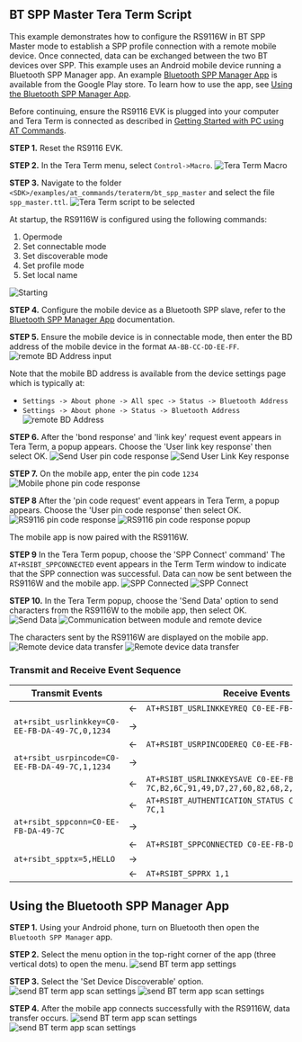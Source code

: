 ## BT SPP Master Tera Term Script
This example demonstrates how to configure the RS9116W in BT SPP Master mode to establish a SPP profile connection with a remote mobile device. Once connected, data can be exchanged between the two BT devices over SPP. This example uses an Android mobile device running a Bluetooth SPP Manager app. An example [Bluetooth SPP Manager App](https://play.google.com/store/apps/details?id=at.rtcmanager) is available from the Google Play store. To learn how to use the app, see [Using the Bluetooth SPP Manager App](#using-the-bluetooth-spp-manager-app). 

Before continuing, ensure the RS9116 EVK is plugged into your computer and Tera Term is connected as described in [Getting Started with PC using AT Commands](http://docs.silabs.com/rs9116-wiseconnect/latest/wifibt-wc-getting-started-with-pc/). 

**STEP 1.** Reset the RS9116 EVK.

**STEP 2.** In the Tera Term menu, select `Control->Macro`.
![Tera Term Macro](./resources/tera-term-macro.png)
	
**STEP 3.** Navigate to the folder `<SDK>/examples/at_commands/teraterm/bt_spp_master` and select the file `spp_master.ttl`.
![Tera Term script to be selected](./resources/tera-term-scripts-spp-master.png)

At startup, the RS9116W is configured using the following commands:
  1. Opermode
  2. Set connectable mode
  3. Set discoverable mode
  4. Set profile mode
  5. Set local name

![Starting ](./resources/first-one.png)

**STEP 4.** Configure the mobile device as a Bluetooth SPP slave, refer to the [Bluetooth SPP Manager App](https://play.google.com/store/apps/details?id=at.rtcmanager) documentation.

**STEP 5.** Ensure the mobile device is in connectable mode, then enter the BD address of the mobile device in the format `AA-BB-CC-DD-EE-FF`.
![remote BD Address input](./resources/address-entering-2.png)

Note that the mobile BD address is available from the device settings page which is typically at:
  - `Settings -> About phone -> All spec -> Status -> Bluetooth Address`
  - `Settings -> About phone -> Status -> Bluetooth Address`
  ![remote BD Address](./resources/bluetooth-mac.png)

**STEP 6.** After the 'bond response' and 'link key' request event appears in Tera Term, a popup appears. Choose the 'User link key response' then select OK.
![Send User pin code response](./resources/linkkey-3.png)
![Send User Link Key response](./resources/linkkey-pop-up-4.png)

**STEP 7.** On the mobile app, enter the pin code `1234`
![Mobile phone pin code response](./resources/pincode-in-mobile.png)

**STEP 8** After the 'pin code request' event appears in Tera Term, a popup appears. Choose the 'User pin code response' then select OK.
![RS9116 pin code response](./resources/pincode-5.png)
![RS9116 pin code response popup](./resources/pincode-pop-up-6.png)

The mobile app is now paired with the RS9116W.

**STEP 9** In the Tera Term popup, choose the 'SPP Connect' command' The `AT+RSIBT_SPPCONNECTED` event appears in the Term Term window to indicate that the SPP connection was successful. Data can now be sent between the RS9116W and the mobile app.
![SPP Connected](./resources/spp-connect-7.png)
![SPP Connect](./resources/spp-connected-8.png)

**STEP 10.** In the Tera Term popup, choose the 'Send Data' option to send characters from the RS9116W to the mobile app, then select OK. 
![Send Data](./resources/send-data-9.png)
![Communication between module and remote device](./resources/send-receive-data-9.png)

The characters sent by the RS9116W are displayed on the mobile app. 
![Remote device data transfer](./resources/data-tx.png)
![Remote device data transfer](./resources/data-tx-rx.png)

### Transmit and Receive Event Sequence

| Transmit Events                                |   | Receive Events                                |
| ---------------------------------------------- | - | ---------------------------------------- |
|                                                | ← | `AT+RSIBT_USRLINKKEYREQ C0-EE-FB-DA-49-7C` |
| `at+rsibt_usrlinkkey=C0-EE-FB-DA-49-7C,0,1234` | → |                                          |
|                                                | ← | `AT+RSIBT_USRPINCODEREQ C0-EE-FB-DA-49-7C` |
| `at+rsibt_usrpincode=C0-EE-FB-DA-49-7C,1,1234` | → |                                          |
|                                                | ← | `AT+RSIBT_USRLINKKEYSAVE C0-EE-FB-DA-49-7C,B2,6C,91,49,D7,27,60,82,68,2,78,2,60,78,F8,AE` |
|                                                | ← | `AT+RSIBT_AUTHENTICATION_STATUS C0-EE-FB-DA-49-7C,1` |
| `at+rsibt_sppconn=C0-EE-FB-DA-49-7C`           | → |                                          |
|                                                | ← | `AT+RSIBT_SPPCONNECTED C0-EE-FB-DA-49-7C`  |
| `at+rsibt_spptx=5,HELLO`                       | → |                                          |
|                                                | ← | `AT+RSIBT_SPPRX 1,1`                       |

## Using the Bluetooth SPP Manager App

**STEP 1.** Using your Android phone, turn on Bluetooth then open the `Bluetooth SPP Manager` app.
 
**STEP 2.** Select the menu option in the top-right corner of the app (three vertical dots) to open the menu.
 ![send BT term app settings](./resources/mobile-app.png)

**STEP 3.** Select the 'Set Device Discoverable' option.
 ![send BT term app scan settings](./resources/discover-enable.png)
 ![send BT term app scan settings](./resources/discover-enable-allow.png)
 
**STEP 4.** After the mobile app connects successfully with the RS9116W, data transfer occurs.
 ![send BT term app scan settings](./resources/data-tx.png)
 ![send BT term app scan settings](./resources/data-tx-rx.png)
 